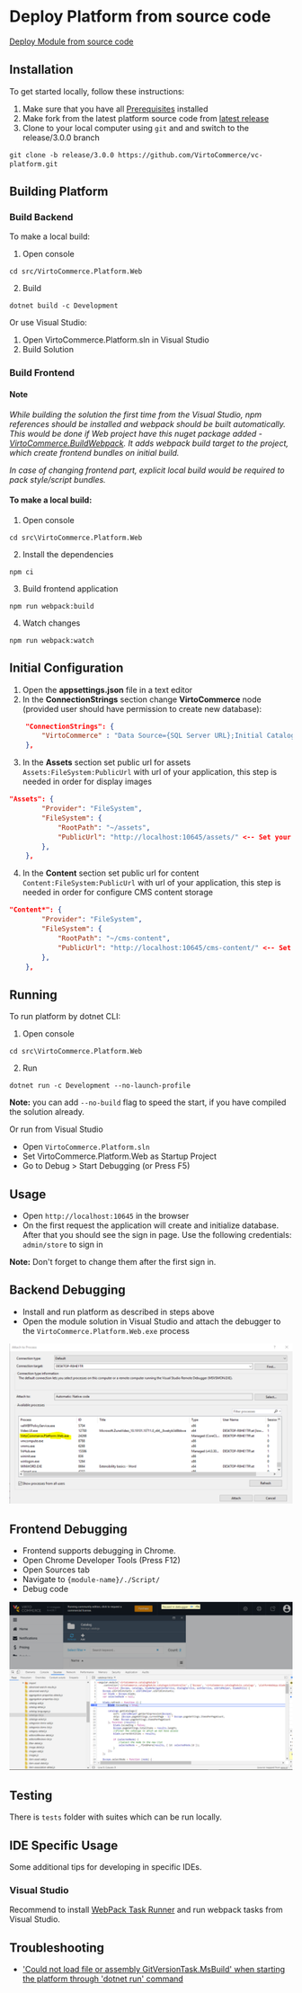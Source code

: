 # Deploy Platform from source code

[Deploy Module from source code](deploy-module-from-source-code.md)


## Installation

To get started locally, follow these instructions:

1. Make sure that you have all [Prerequisites](deploy-from-precompiled-binaries-windows.md#prerequisites) installed 
1. Make fork from the latest platform source code from [latest release](https://github.com/VirtoCommerce/vc-platform/tree/release/3.0.0)
1. Clone to your local computer using `git` and and switch to the release/3.0.0 branch

```console
git clone -b release/3.0.0 https://github.com/VirtoCommerce/vc-platform.git
```

## Building Platform

### Build Backend

To make a local build:
1. Open console

```console
cd src/VirtoCommerce.Platform.Web
```
2. Build 

```console
dotnet build -c Development
```

Or use Visual Studio:
1. Open VirtoCommerce.Platform.sln in Visual Studio
2. Build Solution

### Build Frontend 

#### Note
_While building the solution the first time from the Visual Studio, npm references should be installed and webpack should be built automatically. This would be done if Web project have this nuget package added - [VirtoCommerce.BuildWebpack](https://www.nuget.org/packages/VirtoCommerce.BuildWebpack/). It adds webpack build target to the project, which create frontend bundles on initial build._

_In case of changing frontend part, explicit local build would be required to pack style/script bundles._


#### To make a local build:
1. Open console

```console
cd src\VirtoCommerce.Platform.Web
```

2. Install the dependencies

```console
npm ci
```

3. Build frontend application

```console
npm run webpack:build
```

4. Watch changes

```console
npm run webpack:watch
```

## Initial Configuration 

1. Open the **appsettings.json** file in a text editor
2. In the **ConnectionStrings** section change **VirtoCommerce** node (provided user should have permission to create new database):

```json
    "ConnectionStrings": {
        "VirtoCommerce" : "Data Source={SQL Server URL};Initial Catalog={Database name};Persist Security Info=True;User ID={User name};Password={User password};MultipleActiveResultSets=True;Connect Timeout=30"
    },
```

3. In the **Assets** section set public url for assets `Assets:FileSystem:PublicUrl` with url of your application, this step is needed in order for display images

```json
"Assets": {
        "Provider": "FileSystem",
        "FileSystem": {
            "RootPath": "~/assets",
            "PublicUrl": "http://localhost:10645/assets/" <-- Set your platform application url with port localhost:10645
        },
    },
```

4. In the **Content** section set public url for content `Content:FileSystem:PublicUrl` with url of your application, this step is needed in order for configure CMS content storage

```json
"Content*": {
        "Provider": "FileSystem",
        "FileSystem": {
            "RootPath": "~/cms-content",
            "PublicUrl": "http://localhost:10645/cms-content/" <-- Set your platform application url with port localhost:10645
        },
    },
```

## Running

To run platform by dotnet CLI:
1. Open console

```console
cd src\VirtoCommerce.Platform.Web
```

2. Run

```console
dotnet run -c Development --no-launch-profile
```
**Note:** you can add `--no-build` flag to speed the start, if you have compiled the solution already.


Or run from Visual Studio
* Open `VirtoCommerce.Platform.sln` 
* Set VirtoCommerce.Platform.Web as Startup Project
* Go to Debug > Start Debugging (or Press F5)

## Usage
* Open `http://localhost:10645` in the browser
* On the first request the application will create and initialize database. After that you should see the sign in page. Use the following credentials: `admin/store` to sign in

**Note:** Don't forget to change them after the first sign in.

## Backend Debugging

* Install and run platform as described in steps above
* Open the module solution in Visual Studio and attach the debugger to the `VirtoCommerce.Platform.Web.exe` process

![image](media/backend-debug.png)

## Frontend Debugging

* Frontend supports debugging in Chrome.
* Open Chrome Developer Tools (Press F12)
* Open Sources tab
* Navigate to `{module-name}/./Script/`
* Debug code

![image](media/frontend-debug-chrome.png)

## Testing 
There is `tests` folder with suites which can be run locally.

## IDE Specific Usage

Some additional tips for developing in specific IDEs.

### Visual Studio

Recommend to install [WebPack Task Runner](https://marketplace.visualstudio.com/items?itemName=MadsKristensen.WebPackTaskRunner) and run webpack tasks from Visual Studio. 

## Troubleshooting

* ['Could not load file or assembly GitVersionTask.MsBuild' when starting the platform through 'dotnet run' command](https://community.virtocommerce.com/t/could-not-load-file-or-assembly-gitversiontask-msbuild-when-starting-the-platform-through-dotnet-run-command/203)
